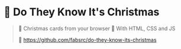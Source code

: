 # 🎄 Do They Know It's Christmas

> 🎅 Christmas cards from your browser 
> 🎁 With HTML, CSS and JS 
> 
> 🎉 https://github.com/fabsrc/do-they-know-its-christmas